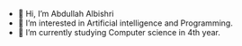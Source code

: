 - 👋 Hi, I’m Abdullah Albishri
- 👀 I’m interested in Artificial intelligence and Programming.
- 🌱 I’m currently studying Computer science in 4th year.


<!---
AlbishriAbdullah/AlbishriAbdullah is a ✨ special ✨ repository because its `README.md` (this file) appears on your GitHub profile.
You can click the Preview link to take a look at your changes.
--->
